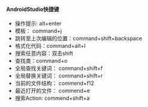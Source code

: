 #### AndroidStudio快捷键

- 操作提示: alt+enter
- 模板： command+j
- 跳转至上次编辑的位置：command+shift+backspace
- 格式化代码：command+alt+l
- 搜索任意内容：双击shift
- 查找类：command+o
- 全局查找关键词： command+shift+f
- 全局替换关键词： command+shift+r
- 当前的文件结构： commend+f12
- 最近打开的文件： commend+e
- 搜索Action: commend+shift+a